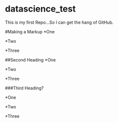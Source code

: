 datascience_test
================

This is my first Repo...So I can get the hang of GitHub.

#Making a Markup
*One

*Two

*Three

##Second Heading
*One

*Two

*Three

###Third Heading?

*One

*Two

*Three
